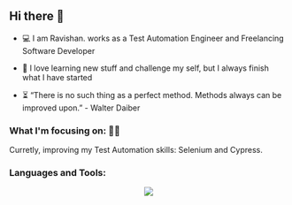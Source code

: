 ## Hi there 👋

<!--
**RavishanBx/RavishanBx** is a ✨ _special_ ✨ repository because its `README.md` (this file) appears on your GitHub profile.

Here are some ideas to get you started:

- 🔭 I’m currently working on ... 
- 🌱 I’m currently learning ...
- 👯 I’m looking to collaborate on ...
- 🤔 I’m looking for help with ...
- 💬 Ask me about ...
- 📫 How to reach me: ...
- 😄 Pronouns: ...
- ⚡ Fun fact: ...
-->

  -   💻   I am Ravishan. works as a Test Automation Engineer and Freelancing Software Developer
  -  📖   I love learning new stuff and challenge my self, but I always finish what I have started

  -  ⏳  “There is no such thing as a perfect method. Methods always can be improved upon.” - Walter Daiber
  
  ### What I'm focusing on: 👨‍💻
  
  Curretly, improving my Test Automation skills: Selenium and Cypress.<br />
  
  
  
  ### Languages and Tools:
  
  
  
  <p align="center">
  <a href="https://skillicons.dev">
    <img src="https://skillicons.dev/icons?i=js,html,css,java,php,laravel,vue,flutter,git,github,selenium,postman,python" />
  </a>
</p>

